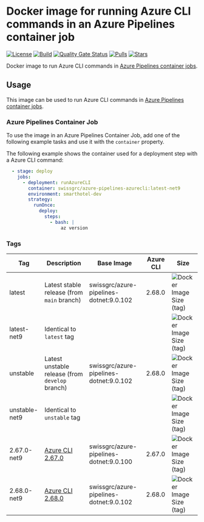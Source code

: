 # Docker image for running Azure CLI commands in an Azure Pipelines container job

<!-- markdownlint-disable MD013 -->
[![License](https://img.shields.io/badge/license-MIT-blue.svg?style=flat-square)](https://github.com/swissgrc/docker-azure-pipelines-azurecli-net9/blob/main/LICENSE) [![Build](https://img.shields.io/github/actions/workflow/status/swissgrc/docker-azure-pipelines-azurecli-net9/publish.yml?branch=develop&style=flat-square)](https://github.com/swissgrc/docker-azure-pipelines-azurecli-net9/actions/workflows/publish.yml) [![Quality Gate Status](https://sonarcloud.io/api/project_badges/measure?project=swissgrc_docker-azure-pipelines-azurecli-net9&metric=alert_status)](https://sonarcloud.io/summary/new_code?id=swissgrc_docker-azure-pipelines-azurecli-net9) [![Pulls](https://img.shields.io/docker/pulls/swissgrc/azure-pipelines-azurecli.svg?style=flat-square)](https://hub.docker.com/r/swissgrc/azure-pipelines-azurecli) [![Stars](https://img.shields.io/docker/stars/swissgrc/azure-pipelines-azurecli.svg?style=flat-square)](https://hub.docker.com/r/swissgrc/azure-pipelines-azurecli)
<!-- markdownlint-restore -->

Docker image to run Azure CLI commands in [Azure Pipelines container jobs].

## Usage

This image can be used to run Azure CLI commands in [Azure Pipelines container jobs].

### Azure Pipelines Container Job

To use the image in an Azure Pipelines Container Job, add one of the following example tasks and use it with the `container` property.

The following example shows the container used for a deployment step with a Azure CLI command:

```yaml
  - stage: deploy
    jobs:
      - deployment: runAzureCLI
        container: swissgrc/azure-pipelines-azurecli:latest-net9
        environment: smarthotel-dev
        strategy:
          runOnce:
            deploy:
              steps:
                - bash: |
                    az version
```

### Tags

| Tag           | Description                                                                                               | Base Image                                | Azure CLI | Size                                                                                                                                   |
|---------------|-----------------------------------------------------------------------------------------------------------|-------------------------------------------|-----------|----------------------------------------------------------------------------------------------------------------------------------------|
| latest        | Latest stable release (from `main` branch)                                                                | swissgrc/azure-pipelines-dotnet:9.0.102   | 2.68.0    | ![Docker Image Size (tag)](https://img.shields.io/docker/image-size/swissgrc/azure-pipelines-azurecli/latest?style=flat-square)        |
| latest-net9   | Identical to `latest` tag                                                                                 |                                           |           | ![Docker Image Size (tag)](https://img.shields.io/docker/image-size/swissgrc/azure-pipelines-azurecli/latest-net9?style=flat-square)   |
| unstable      | Latest unstable release (from `develop` branch)                                                           | swissgrc/azure-pipelines-dotnet:9.0.102   | 2.68.0    | ![Docker Image Size (tag)](https://img.shields.io/docker/image-size/swissgrc/azure-pipelines-azurecli/unstable?style=flat-square)      |
| unstable-net9 | Identical to `unstable` tag                                                                               |                                           |           | ![Docker Image Size (tag)](https://img.shields.io/docker/image-size/swissgrc/azure-pipelines-azurecli/unstable-net9?style=flat-square) |
| 2.67.0-net9   | [Azure CLI 2.67.0](https://learn.microsoft.com/en-us/cli/azure/release-notes-azure-cli#november-19-2024)  | swissgrc/azure-pipelines-dotnet:9.0.100   | 2.67.0    | ![Docker Image Size (tag)](https://img.shields.io/docker/image-size/swissgrc/azure-pipelines-azurecli/2.67.0-net9?style=flat-square)   |
| 2.68.0-net9   | [Azure CLI 2.68.0](https://learn.microsoft.com/en-us/cli/azure/release-notes-azure-cli#january-14-2025)   | swissgrc/azure-pipelines-dotnet:9.0.102   | 2.68.0    | ![Docker Image Size (tag)](https://img.shields.io/docker/image-size/swissgrc/azure-pipelines-azurecli/2.68.0-net9?style=flat-square)   |

[Azure Pipelines container jobs]: https://docs.microsoft.com/en-us/azure/devops/pipelines/process/container-phases

